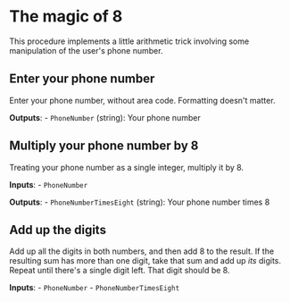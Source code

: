 # The magic of 8

This procedure implements a little arithmetic trick involving some manipulation of the
user's phone number.

## Enter your phone number

Enter your phone number, without area code. Formatting doesn't matter.

**Outputs**:
    - `PhoneNumber` (string): Your phone number

## Multiply your phone number by 8

Treating your phone number as a single integer, multiply it by 8.

**Inputs**:
    - `PhoneNumber`

**Outputs**:
    - `PhoneNumberTimesEight` (string): Your phone number times 8

## Add up the digits

Add up all the digits in both numbers, and then add 8 to the result. If the resulting sum
has more than one digit, take that sum and add up _its_ digits. Repeat until there's a single
digit left. That digit should be 8.

**Inputs**:
    - `PhoneNumber`
    - `PhoneNumberTimesEight`

